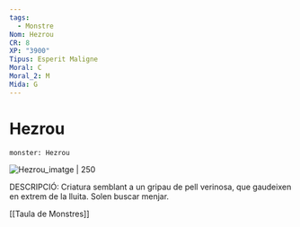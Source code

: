 ```yaml
---
tags:
  - Monstre
Nom: Hezrou
CR: 8
XP: "3900"
Tipus: Esperit Maligne
Moral: C
Moral_2: M
Mida: G
---
```

# Hezrou

```statblock
monster: Hezrou
```

![Hezrou_imatge | 250](https://www.dndbeyond.com/avatars/thumbnails/30781/620/1000/1000/638061931586077246.png)

DESCRIPCIÓ: 
Criatura semblant a un gripau de pell verinosa, que gaudeixen en extrem de la lluita. Solen buscar menjar.

[[Taula de Monstres]]